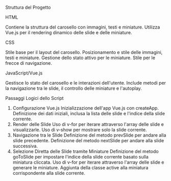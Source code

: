 Struttura del Progetto

HTML

Contiene la struttura del carosello con immagini, testi e miniature.
Utilizza Vue.js per il rendering dinamico delle slide e delle miniature.

CSS

Stile base per il layout del carosello.
Posizionamento e stile delle immagini, testi e miniature.
Gestione dello stato attivo per le miniature.
Stile per le frecce di navigazione.

JavaScript/Vue.js

Gestisce lo stato del carosello e le interazioni dell'utente.
Include metodi per la navigazione tra le slide, il controllo delle miniature e l'autoplay.
>
Passaggi Logici dello Script
1. Configurazione Vue.js
Inizializzazione dell'app Vue.js con createApp.
Definizione dei dati iniziali, inclusa la lista delle slide e l'indice della slide corrente.
2. Render delle Slide
Uso di v-for per iterare attraverso l'array delle slide e visualizzarle.
Uso di v-show per mostrare solo la slide corrente.
3. Navigazione tra le Slide
Definizione del metodo prevSlide per andare alla slide precedente.
Definizione del metodo nextSlide per andare alla slide successiva.
4. Selezione Diretta delle Slide tramite Miniature
Definizione del metodo goToSlide per impostare l'indice della slide corrente basato sulla miniatura cliccata.
Uso di v-for per iterare attraverso l'array delle slide e generare le miniature.
Aggiunta della classe active alla miniatura corrispondente alla slide corrente.